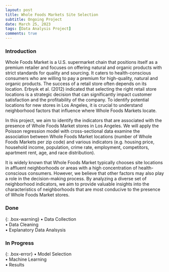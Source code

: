 ```yaml
---
layout: post
title: Whole Foods Markets Site Selection
subtitle: Ongoing Project
date: March 25, 2023
tags: [Data Analysis Project]
comments: true
---
```

    
### Introduction   
Whole Foods Market is a U.S. supermarket chain that positions itself as a premium retailer and focuses on offering natural and organic products with strict standards for quality and sourcing. It caters to health-conscious consumers who are willing to pay a premium for high-quality, natural and organic products. The success of a retail store often depends on its location. Erbıyık et al. (2012) indicated that selecting the right retail store locations is a strategic decision that can significantly impact customer satisfaction and the profitability of the company. To identify potential locations for new stores in Los Angeles, it is crucial to understand neighborhood factors that influence where Whole Foods Markets locate.  
  
In this project, we aim to identify the indicators that are associated with the presence of Whole Foods Market stores in Los Angeles. We will apply the Poisson regression model with cross-sectional data examine the association between Whole Foods Market locations (number of Whole Foods Markets per zip code) and various indicators (e.g. housing price, household income, population, crime rate, employment, competitors, apartment rent, age, and race distribution).  
  
It is widely known that Whole Foods Market typically chooses site locations in affluent neighborhoods or areas with a high concentration of health-conscious consumers. However, we believe that other factors may also play a role in the decision-making process. By analyzing a diverse set of neighborhood indicators, we aim to provide valuable insights into the characteristics of neighborhoods that are most conducive to the presence of Whole Foods Market stores.  
  
   
### Done   
  
{: .box-warning}
• Data Collection
<br>
• Data Cleaning
<br>
• Explanatory Data Analsysis
    
   
 
### In Progress

{: .box-error}
• Model Selection
<br>
• Machine Learning
<br>
• Results
 
 


